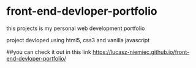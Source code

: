 # front-end-devloper-portfolio


this projects is my personal web development portfolio 

project devloped using html5, css3 and vanilla javascript 

##you can check it out in this link  https://lucasz-niemiec.github.io/front-end-devloper-portfolio/
